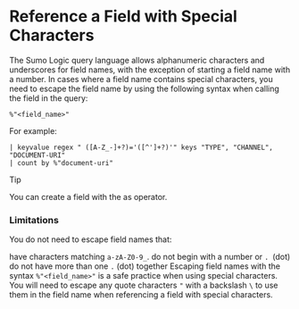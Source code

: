 # Reference a Field with Special Characters
The Sumo Logic query language allows alphanumeric characters and underscores for field names, with the exception of starting a field name with a number. In cases where a field name contains special characters, you need to escape the field name by using the following syntax when calling the field in the query:

`%"<field_name>"`

For example:
```
| keyvalue regex " ([A-Z_-]+?)='([^']+?)'" keys "TYPE", "CHANNEL", "DOCUMENT-URI"
| count by %"document-uri"
```

>[!TIP]
You can create a field with the as operator.

### Limitations
You do not need to escape field names that:

have characters matching `a-zA-Z0-9_`.
do not begin with a number or `. `(dot)
do not have more than one `.` (dot) together
Escaping field names with the syntax `%"<field_name>"` is a safe practice when using special characters. You will need to escape any quote characters `"` with a backslash `\` to use them in the field name when referencing a field with special characters.
